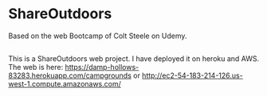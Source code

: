 # ShareOutdoors
Based on the web Bootcamp of Colt Steele on Udemy.

##
This is a ShareOutdoors web project. I have deployed it on heroku and AWS. The web is here: https://damp-hollows-83283.herokuapp.com/campgrounds or http://ec2-54-183-214-126.us-west-1.compute.amazonaws.com/


